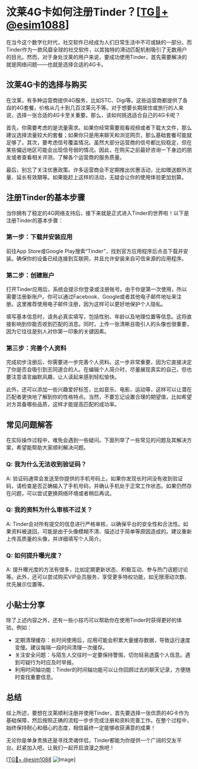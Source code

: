 # 汶莱4G卡如何注册Tinder？[[TG💪+ @esim1088](https://t.me/s/esim1088)]

在当今这个数字化时代，社交软件已经成为人们日常生活中不可或缺的一部分。而Tinder作为一款风靡全球的社交软件，以其独特的滑动匹配机制吸引了无数用户的目光。然而，对于身处汶莱的用户来说，要成功使用Tinder，首先需要解决的就是网络问题——也就是选择合适的4G卡。

## 汶莱4G卡的选择与购买

在汶莱，有多种运营商提供4G服务，比如STC、Digi等。这些运营商都提供了各自的4G套餐，价格从几十到几百汶莱元不等。对于想要长期居住或旅行的人来说，选择一张合适的4G卡至关重要。那么，该如何挑选适合自己的4G卡呢？

首先，你需要考虑的是流量需求。如果你经常需要观看视频或者下载大文件，那么建议选择流量较大的套餐；如果你只是用来聊天和浏览网页，那么基础套餐可能就足够了。其次，要考虑信号覆盖情况。虽然大部分运营商的信号都比较稳定，但在某些偏远地区可能会出现信号弱的情况。因此，在购买之前最好咨询一下身边的朋友或者查看相关评测，了解各个运营商的服务质量。

最后，别忘了关注优惠政策。许多运营商会不定期推出优惠活动，比如赠送额外流量、延长有效期等。如果能赶上这样的活动，无疑会让你的使用体验更加划算。

## 注册Tinder的基本步骤

当你拥有了稳定的4G网络支持后，接下来就是正式进入Tinder的世界啦！以下是注册Tinder的基本步骤：

### 第一步：下载并安装应用

前往App Store或Google Play搜索“Tinder”，找到官方应用程序后点击下载并安装。确保你的设备已经连接到互联网，并且允许安装来自可信来源的应用程序。

### 第二步：创建账户

打开Tinder应用后，系统会提示你登录或注册账号。由于你是第一次使用，所以需要注册新账户。你可以通过Facebook、Google或者其他电子邮件地址来注册。这里推荐使用电子邮件注册，因为这样可以更好地保护个人隐私。

填写基本信息时，请务必真实填写，包括性别、年龄以及地理位置等信息。这将直接影响到你能否收到匹配的消息。同时，上传一张清晰且吸引人的头像也很重要，因为它往往是别人对你第一印象的关键因素。

### 第三步：完善个人资料

完成初步注册后，你需要进一步完善个人资料。这一步非常重要，因为它直接决定了你是否会吸引到志同道合的人。在编辑个人简介时，尽量展现真实的自己，但也要注意语言幽默风趣，让人读起来感到轻松愉快。

此外，还可以添加一些兴趣爱好标签，比如音乐、电影、运动等，这样可以让潜在匹配者更快地了解到你的性格特点。当然，不要忘记设置合理的期望值，比如希望对方具备哪些品质，这样才能提高匹配的成功率。

## 常见问题解答

在实际操作过程中，难免会遇到一些疑问。下面列举了一些常见的问题及其解决方案，希望能帮助大家顺利解决问题。

### Q: 我为什么无法收到验证码？

A: 验证码通常会发送至你提供的手机号码上。如果你发现长时间没有收到验证码，请检查是否正确输入了手机号码，并确认手机处于正常工作状态。如果仍然存在问题，可以尝试更换网络环境或者稍后再试。

### Q: 我的资料为什么审核不过关？

A: Tinder会对所有提交的信息进行严格审核，以确保平台的安全性和合法性。如果资料被退回，可能是由于头像模糊不清、描述过于简单等原因造成的。建议重新上传高质量的头像，并详细填写个人简介。

### Q: 如何提升曝光度？

A: 提升曝光度的方法有很多，比如定期更新状态、积极互动、参与热门话题讨论等。此外，还可以尝试购买VIP会员服务，享受更多特权功能，如无限滑动次数、优先展示位置等。

## 小贴士分享

除了上述内容之外，还有一些小技巧可以帮助你在使用Tinder时获得更好的体验。例如：

- 定期清理缓存：长时间使用后，应用可能会积累大量缓存数据，导致运行速度变慢。建议每隔一段时间清理一次缓存。
- 关注安全问题：与陌生人交往时一定要保持警惕，切勿轻易透露个人信息。遇到可疑行为时应及时举报。
- 利用时间轴功能：Tinder的时间轴功能可以让你回顾过去的聊天记录，方便随时查找重要信息。

## 总结

综上所述，要想在汶莱顺利注册并使用Tinder，首先要选择一张优质的4G卡作为基础保障，然后按照正确的流程一步步完成注册和资料完善工作。在整个过程中，始终保持耐心和细心的态度，相信最终一定能够收获满意的成果！

无论你是单身贵族还是寻找灵魂伴侣，Tinder都能为你提供一个广阔的交友平台。赶紧加入吧，让我们一起开启浪漫之旅吧！

[[TG💪+ @esim1088](https://t.me/s/esim1088) ![Image](https://i.postimg.cc/4NQfJmqS/Snipaste-2025-05-13-00-14-12.png)]